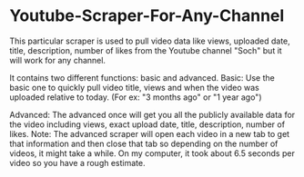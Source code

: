 # Youtube-Scraper-For-Any-Channel
This particular scraper is used to pull video data like views, uploaded date, title, description, number of likes from the Youtube channel "Soch" but it will work for any channel.

It contains two different functions: basic and advanced.
Basic: Use the basic one to quickly pull video title, views and when the video was uploaded relative to today. (For ex: "3 months ago" or "1 year ago")

Advanced: The advanced once will get you all the publicly available data for the video including views, exact upload date, title, description, number of likes.
Note: The advanced scraper will open each video in a new tab to get that information and then close that tab so depending on the number of videos, it might take a while. 
On my computer, it took about 6.5 seconds per video so you have a rough estimate.

